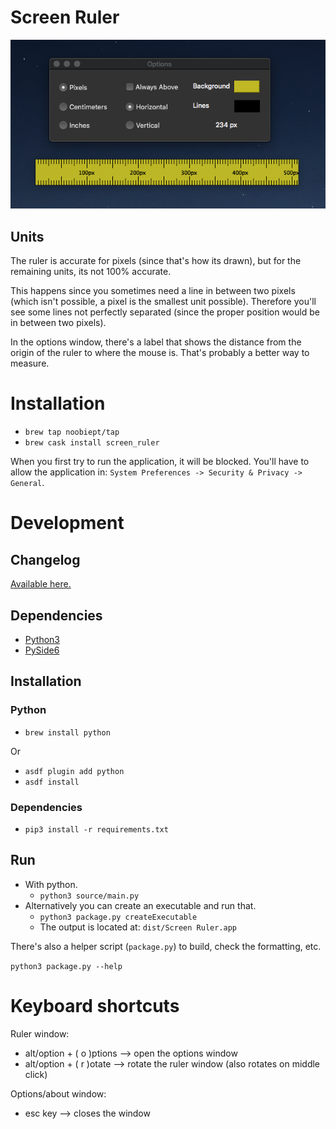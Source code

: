 # Screen Ruler

![Image](images/ruler.png)

## Units

The ruler is accurate for pixels (since that's how its drawn), but for the remaining units, its not 100% accurate.

This happens since you sometimes need a line in between two pixels (which isn't possible, a pixel is the smallest unit possible). Therefore you'll see some lines not perfectly separated (since the proper position would be in between two pixels).

In the options window, there's a label that shows the distance from the origin of the ruler to where the mouse is. That's probably a better way to measure.

# Installation

-   `brew tap noobiept/tap`
-   `brew cask install screen_ruler`

When you first try to run the application, it will be blocked. You'll have to allow the application in: `System Preferences -> Security & Privacy -> General`.

# Development

## Changelog

[Available here.](changelog.md)

## Dependencies

-   [Python3](http://python.org)
-   [PySide6](https://wiki.qt.io/Qt_for_Python)

## Installation

### Python

-   `brew install python`

Or

-   `asdf plugin add python`
-   `asdf install`

### Dependencies

-   `pip3 install -r requirements.txt`

## Run

-   With python.
    -   `python3 source/main.py`
-   Alternatively you can create an executable and run that.
    -   `python3 package.py createExecutable`
    -   The output is located at: `dist/Screen Ruler.app`

There's also a helper script (`package.py`) to build, check the formatting, etc.

`python3 package.py --help`

# Keyboard shortcuts

Ruler window:

-   alt/option + ( o )ptions --> open the options window
-   alt/option + ( r )otate --> rotate the ruler window (also rotates on middle click)

Options/about window:

-   esc key --> closes the window
